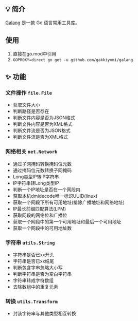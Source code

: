 
## 💡 简介

[Galang](https://github.com/gakkiyomi/galang) 是一款 Go 语言常用工具库。

## 使用
   1. 直接在go.mod中引用
   2. `GOPROXY=direct go get -u github.com/gakkiyomi/galang`

## ✨ 功能

### 文件操作 `file.File`

* 获取文件大小
* 判断路径是否存在
* 判断文件内容是否为JSON格式
* 判断文件内容是否为XML格式
* 判断文件流是否为JSON格式
* 判断文件流是否为XML格式

### 网络相关 `net.Network`

* 通过子网掩码转换掩码位元数
* 通过掩码位元数转换子网掩码
* Long类型IP转IP字符串
* IP字符串转Long类型IP
* 判断一个IP地址是否在一个网段内
* 获取本机dmidecode唯一标识UUID(linux)
* 获取一个网段下所有可用地址(排除广播地址和网络地址)
* IP最长前缀匹配算法(LPM)
* 获取网段的网络位和广播位
* 获取一个网段中的第一个可用地址和最后一个可用地址
* 获取一个网段中的可用地址数

### 字符串 `utils.String`

* 字符串是否已xx开头
* 字符串是否已xx结尾
* 判断包含字串忽略大小写
* 判断字符串是否为空白字符串
* 字符串转成字符数组
* 去除数组中的重复元素

### 转换 `utils.Transform`

* 封装字符串与其他类型相互转换
